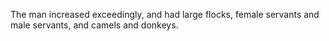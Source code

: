 The man increased exceedingly, and had large flocks, female servants and male servants, and camels and donkeys.